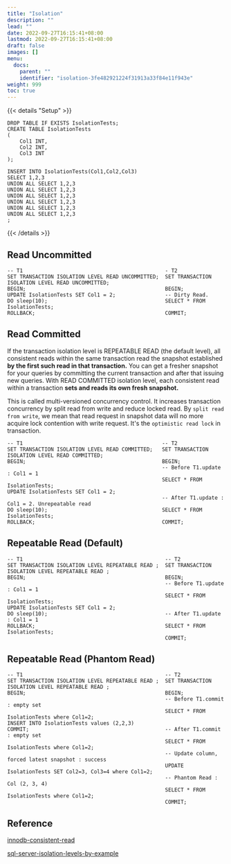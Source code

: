 ```yaml
---
title: "Isolation"
description: ""
lead: ""
date: 2022-09-27T16:15:41+08:00
lastmod: 2022-09-27T16:15:41+08:00
draft: false
images: []
menu:
  docs:
    parent: ""
    identifier: "isolation-3fe482921224f31913a33f84e11f943e"
weight: 999
toc: true
---
```

{{< details "Setup" >}}
```mysql
DROP TABLE IF EXISTS IsolationTests;
CREATE TABLE IsolationTests
(
    Col1 INT,
    Col2 INT,
    Col3 INT
);

INSERT INTO IsolationTests(Col1,Col2,Col3)
SELECT 1,2,3
UNION ALL SELECT 1,2,3
UNION ALL SELECT 1,2,3
UNION ALL SELECT 1,2,3
UNION ALL SELECT 1,2,3
UNION ALL SELECT 1,2,3
UNION ALL SELECT 1,2,3
;
```
{{< /details >}}

## Read Uncommitted
```mysql
-- T1                                              - T2
SET TRANSACTION ISOLATION LEVEL READ UNCOMMITTED;  SET TRANSACTION ISOLATION LEVEL READ UNCOMMITTED;
BEGIN;                                             BEGIN;
UPDATE IsolationTests SET Col1 = 2;                -- Dirty Read. 
DO sleep(10);                                      SELECT * FROM IsolationTests; 
ROLLBACK;                                          COMMIT; 
```
## Read Committed
If the transaction isolation level is REPEATABLE READ (the default level), all consistent reads within the same transaction read the snapshot established **by the first such read in that transaction.** You can get a fresher snapshot for your queries by committing the current transaction and after that issuing new queries. 
With READ COMMITTED isolation level, each consistent read within a transaction **sets and reads its own fresh snapshot.**

This is called multi-versioned concurrency control. It increases transaction concurrency by split read from write and reduce locked read. By `split read from write`, we mean that read request in snapshot data will no more acquire lock contention with write request. It's the `optimistic read lock` in transaction.

```mysql
-- T1                                             -- T2                                            
SET TRANSACTION ISOLATION LEVEL READ COMMITTED;   SET TRANSACTION ISOLATION LEVEL READ COMMITTED;  
BEGIN;                                            BEGIN;                                           
                                                  -- Before T1.update : Col1 = 1                   
                                                  SELECT * FROM IsolationTests;                    
UPDATE IsolationTests SET Col1 = 2;               
                                                  -- After T1.update : Col1 = 2. Unrepeatable read 
DO sleep(10);                                     SELECT * FROM IsolationTests;                    
ROLLBACK;                                         COMMIT;                                          
```                                               
## Repeatable Read (Default)
```mysql
-- T1                                              -- T2                                            
SET TRANSACTION ISOLATION LEVEL REPEATABLE READ ;  SET TRANSACTION ISOLATION LEVEL REPEATABLE READ ;
BEGIN;                                             BEGIN;                                           
                                                   -- Before T1.update : Col1 = 1
                                                   SELECT * FROM IsolationTests;  
UPDATE IsolationTests SET Col1 = 2;                                   
DO sleep(10);                                      -- After T1.update : Col1 = 1                     
ROLLBACK;                                          SELECT * FROM IsolationTests;                    
                                                   COMMIT; 
```            
## Repeatable Read (Phantom Read)
```mysql
-- T1                                              -- T2                                            
SET TRANSACTION ISOLATION LEVEL REPEATABLE READ ;  SET TRANSACTION ISOLATION LEVEL REPEATABLE READ ;
BEGIN;                                             BEGIN;                                           
                                                   -- Before T1.commit : empty set
                                                   SELECT * FROM IsolationTests where Col1=2;  
INSERT INTO IsolationTests values (2,2,3)                                 
COMMIT;                                            -- After T1.commit : empty set     
                                                   SELECT * FROM IsolationTests where Col1=2;   
                                                   -- Update column, forced latest snapshot : success
                                                   UPDATE IsolationTests SET Col2=3, Col3=4 where Col1=2;
                                                   -- Phantom Read : Col (2, 3, 4)
                                                   SELECT * FROM IsolationTests where Col1=2;
                                                   COMMIT; 
```
## Reference
[innodb-consistent-read](https://dev.mysql.com/doc/refman/5.7/en/innodb-consistent-read.html)

[sql-server-isolation-levels-by-example](https://gavindraper.com/2012/02/18/sql-server-isolation-levels-by-example/)